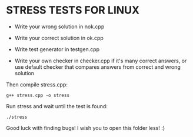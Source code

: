 # STRESS TESTS FOR LINUX

- Write your wrong solution in nok.cpp

- Write your correct solution in ok.cpp

- Write test generator in testgen.cpp

- Write your own checker in checker.cpp if it's many correct answers, or use default checker that compares answers from correct and wrong solution

Then compile stress.cpp:

`g++ stress.cpp -o stress`

Run stress and wait until the test is found:

`./stress`

Good luck with finding bugs! I wish you to open this folder less! :)